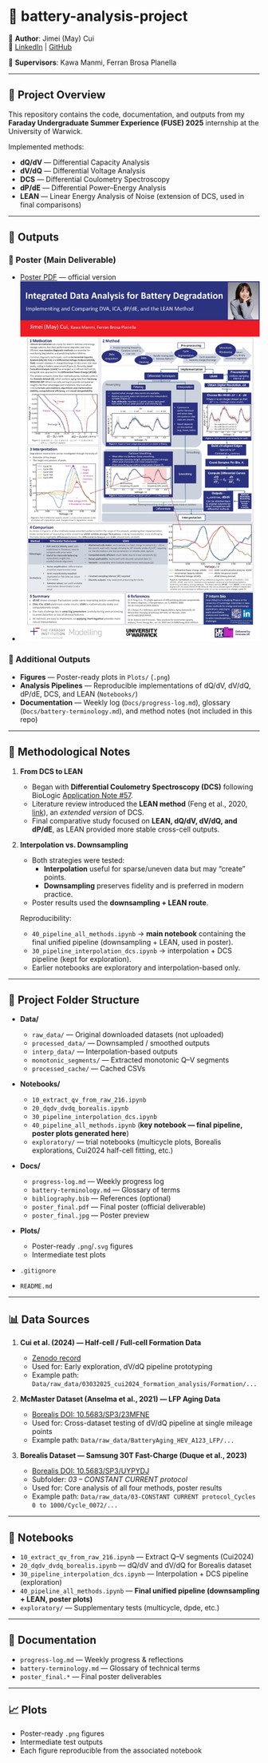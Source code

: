 # 🔋 battery-analysis-project  
👤 **Author**: Jimei (May) Cui  
🔗 [LinkedIn](https://www.linkedin.com/in/jimei-cui/) | [GitHub](https://github.com/May-Cui/)  

👥 **Supervisors**: Kawa Manmi, Ferran Brosa Planella  

---

## 📖 Project Overview  
This repository contains the code, documentation, and outputs from my **Faraday Undergraduate Summer Experience (FUSE) 2025** internship at the University of Warwick.  

Implemented methods:  
- **dQ/dV** — Differential Capacity Analysis  
- **dV/dQ** — Differential Voltage Analysis  
- **DCS** — Differential Coulometry Spectroscopy  
- **dP/dE** — Differential Power–Energy Analysis  
- **LEAN** — Linear Energy Analysis of Noise (extension of DCS, used in final comparisons)  

---

## 🎯 Outputs  

### 🔹 Poster (Main Deliverable)  
- [Poster PDF](Docs/poster_final.pdf) — official version  
- ![Poster preview](Docs/poster_final.jpg)

### 🔹 Additional Outputs  
- **Figures** — Poster-ready plots in `Plots/` (`.png`)  
- **Analysis Pipelines** — Reproducible implementations of dQ/dV, dV/dQ, dP/dE, DCS, and LEAN (`Notebooks/`)  
- **Documentation** — Weekly log (`Docs/progress-log.md`), glossary (`Docs/battery-terminology.md`), and method notes (not included in this repo)  

---

## 🧭 Methodological Notes  

1. **From DCS to LEAN**  
   - Began with **Differential Coulometry Spectroscopy (DCS)** following BioLogic [Application Note #57](https://www.biologic.net/documents/dcs-battery-application-note-57/).  
   - Literature review introduced the **LEAN method** (Feng et al., 2020, [link](https://www.sciencedirect.com/science/article/pii/S2590116820300084)), an *extended version* of DCS.  
   - Final comparative study focused on **LEAN, dQ/dV, dV/dQ, and dP/dE**, as LEAN provided more stable cross-cell outputs.  

2. **Interpolation vs. Downsampling**  
   - Both strategies were tested:  
     - **Interpolation** useful for sparse/uneven data but may “create” points.  
     - **Downsampling** preserves fidelity and is preferred in modern practice.  
   - Poster results used the **downsampling + LEAN route**.  

   Reproducibility:  
   - `40_pipeline_all_methods.ipynb` → **main notebook** containing the final unified pipeline (downsampling + LEAN, used in poster).  
   - `30_pipeline_interpolation_dcs.ipynb` → interpolation + DCS pipeline (kept for exploration).  
   - Earlier notebooks are exploratory and interpolation-based only.  

---

## 📂 Project Folder Structure  

- **Data/**  
  - `raw_data/` — Original downloaded datasets (not uploaded)  
  - `processed_data/` — Downsampled / smoothed outputs  
  - `interp_data/` — Interpolation-based outputs  
  - `monotonic_segments/` — Extracted monotonic Q–V segments  
  - `processed_cache/` — Cached CSVs  

- **Notebooks/**  
  - `10_extract_qv_from_raw_216.ipynb`  
  - `20_dqdv_dvdq_borealis.ipynb`  
  - `30_pipeline_interpolation_dcs.ipynb`  
  - `40_pipeline_all_methods.ipynb` (**key notebook — final pipeline, poster plots generated here**)  
  - `exploratory/` — trial notebooks (multicycle plots, Borealis explorations, Cui2024 half-cell fitting, etc.)  

- **Docs/**  
  - `progress-log.md` — Weekly progress log  
  - `battery-terminology.md` — Glossary of terms  
  - `bibliography.bib` — References (optional)  
  - `poster_final.pdf` — Final poster (official deliverable)  
  - `poster_final.jpg` — Poster preview  

- **Plots/**  
  - Poster-ready `.png`/`.svg` figures  
  - Intermediate test plots  

- `.gitignore`  
- `README.md`  

---

## 📊 Data Sources  

1. **Cui et al. (2024) — Half-cell / Full-cell Formation Data**  
   - [Zenodo record](https://zenodo.org/records/14577286)  
   - Used for: Early exploration, dV/dQ pipeline prototyping  
   - Example path: `Data/raw_data/03032025_cui2024_formation_analysis/Formation/...`  

2. **McMaster Dataset (Anselma et al., 2021) — LFP Aging Data**  
   - [Borealis DOI: 10.5683/SP3/23MFNE](https://borealisdata.ca/dataset.xhtml?persistentId=doi:10.5683/SP3/23MFNE)  
   - Used for: Cross-dataset testing of dV/dQ pipeline at single mileage points  
   - Example path: `Data/raw_data/BatteryAging_HEV_A123_LFP/...`  

3. **Borealis Dataset — Samsung 30T Fast-Charge (Duque et al., 2023)**  
   - [Borealis DOI: 10.5683/SP3/UYPYDJ](https://borealisdata.ca/dataset.xhtml?persistentId=doi:10.5683/SP3/UYPYDJ)  
   - Subfolder: *03 – CONSTANT CURRENT protocol*  
   - Used for: Core analysis of all four methods, poster results  
   - Example path: `Data/raw_data/03-CONSTANT CURRENT protocol_Cycles 0 to 1000/Cycle_0072/...`  

---

## 📓 Notebooks  

- `10_extract_qv_from_raw_216.ipynb` — Extract Q–V segments (Cui2024)  
- `20_dqdv_dvdq_borealis.ipynb` — dQ/dV and dV/dQ for Borealis dataset  
- `30_pipeline_interpolation_dcs.ipynb` — Interpolation + DCS pipeline (exploration)  
- `40_pipeline_all_methods.ipynb` — **Final unified pipeline (downsampling + LEAN, poster plots)**  
- `exploratory/` — Supplementary tests (multicycle, dpde, etc.)  

---

## 📑 Documentation  

- `progress-log.md` — Weekly progress & reflections  
- `battery-terminology.md` — Glossary of technical terms
- `poster_final.*` — Final poster deliverables  

---

## 📈 Plots  

- Poster-ready `.png` figures  
- Intermediate test outputs  
- Each figure reproducible from the associated notebook  
